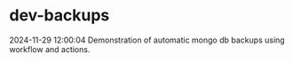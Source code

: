 # dev-backups
2024-11-29 12:00:04 Demonstration of automatic mongo db backups using workflow and actions.
